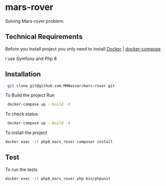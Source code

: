 # mars-rover
Solving Mars-rover problem. 

## Technical Requirements
Before you install project you only need to install
[Docker](https://docs.docker.com/get-docker/) | [docker-compose](https://docs.docker.com/compose/install/)

I use Symfony and Php 8  

## Installation 
```bash
 git clone git@github.com:MHNassar/mars-rover.git
```
To Build the project Run
```bash
 docker-compose up --build -d
```
To check status 
```bash
 docker-compose up --build -d
```
To install the project  

```bash
docker exec -it php8_mars_rover composer install
```
## Test 

To run the tests

```bash
docker exec -it php8_mars_rover php bin/phpunit
```